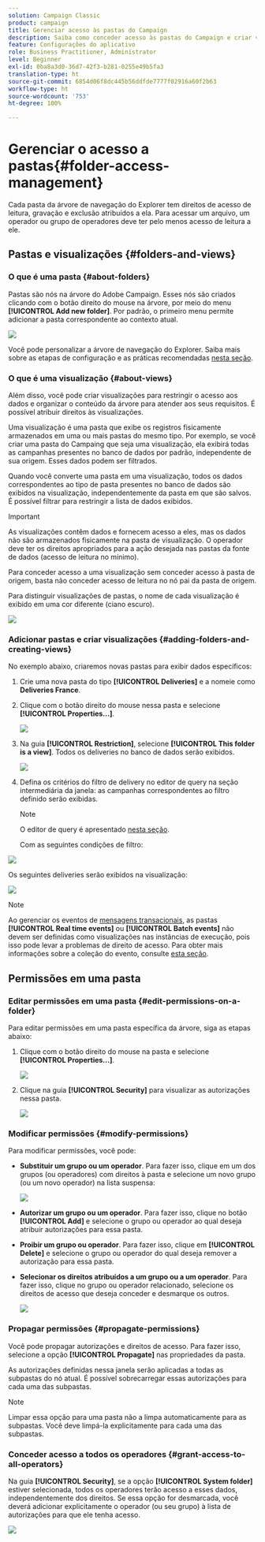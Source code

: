 ```yaml
---
solution: Campaign Classic
product: campaign
title: Gerenciar acesso às pastas do Campaign
description: Saiba como conceder acesso às pastas do Campaign e criar visualizações
feature: Configurações do aplicativo
role: Business Practitioner, Administrator
level: Beginner
exl-id: 0ba8a3d0-36d7-42f3-b281-0255e49b5fa3
translation-type: ht
source-git-commit: 6854d06f8dc445b56ddfde7777f02916a60f2b63
workflow-type: ht
source-wordcount: '753'
ht-degree: 100%

---
```


# Gerenciar o acesso a pastas{#folder-access-management}

Cada pasta da árvore de navegação do Explorer tem direitos de acesso de leitura, gravação e exclusão atribuídos a ela. Para acessar um arquivo, um operador ou grupo de operadores deve ter pelo menos acesso de leitura a ele.

## Pastas e visualizações {#folders-and-views}

### O que é uma pasta {#about-folders}

Pastas são nós na árvore do Adobe Campaign. Esses nós são criados clicando com o botão direito do mouse na árvore, por meio do menu **[!UICONTROL Add new folder]**. Por padrão, o primeiro menu permite adicionar a pasta correspondente ao contexto atual.

![](assets/s_ncs_user_add_folder_in_tree.png)

Você pode personalizar a árvore de navegação do Explorer. Saiba mais sobre as etapas de configuração e as práticas recomendadas [nesta seção](adobe-campaign-workspace.md).

### O que é uma visualização {#about-views}

Além disso, você pode criar visualizações para restringir o acesso aos dados e organizar o conteúdo da árvore para atender aos seus requisitos. É possível atribuir direitos às visualizações.

Uma visualização é uma pasta que exibe os registros fisicamente armazenados em uma ou mais pastas do mesmo tipo. Por exemplo, se você criar uma pasta do Campaing que seja uma visualização, ela exibirá todas as campanhas presentes no banco de dados por padrão, independente de sua origem. Esses dados podem ser filtrados.

Quando você converte uma pasta em uma visualização, todos os dados correspondentes ao tipo de pasta presentes no banco de dados são exibidos na visualização, independentemente da pasta em que são salvos. É possível filtrar para restringir a lista de dados exibidos.

>[!IMPORTANT]
>
>As visualizações contêm dados e fornecem acesso a eles, mas os dados não são armazenados fisicamente na pasta de visualização. O operador deve ter os direitos apropriados para a ação desejada nas pastas da fonte de dados (acesso de leitura no mínimo).
>
>Para conceder acesso a uma visualização sem conceder acesso à pasta de origem, basta não conceder acesso de leitura no nó pai da pasta de origem.

Para distinguir visualizações de pastas, o nome de cada visualização é exibido em uma cor diferente (ciano escuro).

![](assets/s_ncs_user_view_name_color.png)

### Adicionar pastas e criar visualizações {#adding-folders-and-creating-views}

No exemplo abaixo, criaremos novas pastas para exibir dados específicos:

1. Crie uma nova pasta do tipo **[!UICONTROL Deliveries]** e a nomeie como **Deliveries France**.
1. Clique com o botão direito do mouse nessa pasta e selecione **[!UICONTROL Properties...]**.

   ![](assets/s_ncs_user_add_folder_exple.png)

1. Na guia **[!UICONTROL Restriction]**, selecione **[!UICONTROL This folder is a view]**. Todos os deliveries no banco de dados serão exibidos.

   ![](assets/s_ncs_user_add_folder_exple01.png)

1. Defina os critérios do filtro de delivery no editor de query na seção intermediária da janela: as campanhas correspondentes ao filtro definido serão exibidas.

   >[!NOTE]
   >
   >O editor de query é apresentado [nesta seção](../../platform/using/about-queries-in-campaign.md).

   Com as seguintes condições de filtro:

![](assets/s_ncs_user_add_folder_exple00.png)

Os seguintes deliveries serão exibidos na visualização:

![](assets/s_ncs_user_add_folder_exple02.png)

>[!NOTE]
>
>Ao gerenciar os eventos de [mensagens transacionais](../../message-center/using/about-transactional-messaging.md), as pastas **[!UICONTROL Real time events]** ou **[!UICONTROL Batch events]** não devem ser definidas como visualizações nas instâncias de execução, pois isso pode levar a problemas de direito de acesso. Para obter mais informações sobre a coleção do evento, consulte [esta seção](../../message-center/using/event-collection.md).



## Permissões em uma pasta

### Editar permissões em uma pasta {#edit-permissions-on-a-folder}

Para editar permissões em uma pasta específica da árvore, siga as etapas abaixo:

1. Clique com o botão direito do mouse na pasta e selecione **[!UICONTROL Properties...]**.

   ![](assets/s_ncs_user_folder_properties.png)

1. Clique na guia **[!UICONTROL Security]** para visualizar as autorizações nessa pasta.

   ![](assets/s_ncs_user_folder_properties_security.png)

### Modificar permissões {#modify-permissions}

Para modificar permissões, você pode:

* **Substituir um grupo ou um operador**. Para fazer isso, clique em um dos grupos (ou operadores) com direitos à pasta e selecione um novo grupo (ou um novo operador) na lista suspensa:

   ![](assets/s_ncs_user_folder_properties_security02.png)

* **Autorizar um grupo ou um operador**. Para fazer isso, clique no botão **[!UICONTROL Add]** e selecione o grupo ou operador ao qual deseja atribuir autorizações para essa pasta.
* **Proibir um grupo ou operador**. Para fazer isso, clique em **[!UICONTROL Delete]** e selecione o grupo ou operador do qual deseja remover a autorização para essa pasta.
* **Selecionar os direitos atribuídos a um grupo ou a um operador**. Para fazer isso, clique no grupo ou operador relacionado, selecione os direitos de acesso que deseja conceder e desmarque os outros.

   ![](assets/s_ncs_user_folder_properties_security03.png)

### Propagar permissões {#propagate-permissions}

Você pode propagar autorizações e direitos de acesso. Para fazer isso, selecione a opção **[!UICONTROL Propagate]** nas propriedades da pasta.

As autorizações definidas nessa janela serão aplicadas a todas as subpastas do nó atual. É possível sobrecarregar essas autorizações para cada uma das subpastas.

>[!NOTE]
>
>Limpar essa opção para uma pasta não a limpa automaticamente para as subpastas. Você deve limpá-la explicitamente para cada uma das subpastas.

### Conceder acesso a todos os operadores {#grant-access-to-all-operators}

Na guia **[!UICONTROL Security]**, se a opção **[!UICONTROL System folder]** estiver selecionada, todos os operadores terão acesso a esses dados, independentemente dos direitos. Se essa opção for desmarcada, você deverá adicionar explicitamente o operador (ou seu grupo) à lista de autorizações para que ele tenha acesso.

![](assets/s_ncs_user_folder_properties_security03b.png)
